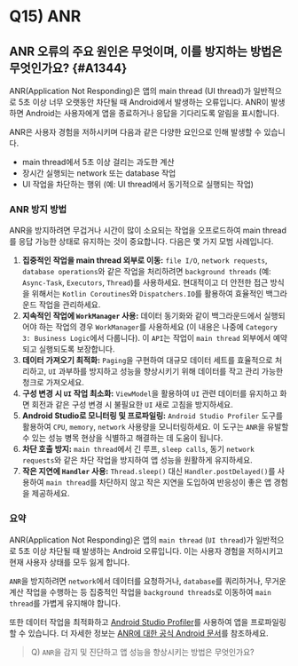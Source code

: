 # Q15) ANR

## ANR 오류의 주요 원인은 무엇이며, 이를 방지하는 방법은 무엇인가요? {#A1344}

ANR(Application Not Responding)은 앱의 main thread (UI thread)가 일반적으로 5초 이상 너무 오랫동안 차단될 때 Android에서 발생하는 오류입니다.
ANR이 발생하면 Android는 사용자에게 앱을 종료하거나 응답을 기다리도록 알림을 표시합니다.

ANR은 사용자 경험을 저하시키며 다음과 같은 다양한 요인으로 인해 발생할 수 있습니다.

* main thread에서 5초 이상 걸리는 과도한 계산 
* 장시간 실행되는 network 또는 database 작업 
* UI 작업을 차단하는 행위 (예: UI thread에서 동기적으로 실행되는 작업)

### ANR 방지 방법

ANR을 방지하려면 무겁거나 시간이 많이 소요되는 작업을 오프로드하여 main thread를 응답 가능한 상태로 유지하는 것이 중요합니다. 다음은 몇 가지 모범 사례입니다.

1. **집중적인 작업을 main thread 외부로 이동:** `file I/O`, `network requests`, `database operations`와 같은 작업을 처리하려면 `background threads` (예: `Async-Task`, `Executors`, `Thread`)를 사용하세요. 현대적이고 더 안전한 접근 방식을 위해서는 `Kotlin Coroutines`와 `Dispatchers.IO`를 활용하여 효율적인 백그라운드 작업을 관리하세요.
2. **지속적인 작업에 `WorkManager` 사용:** 데이터 동기화와 같이 백그라운드에서 실행되어야 하는 작업의 경우 `WorkManager`를 사용하세요 (이 내용은 나중에 `Category 3: Business Logic`에서 다룹니다). 이 `API`는 작업이 `main thread` 외부에서 예약되고 실행되도록 보장합니다.
3. **데이터 가져오기 최적화:** `Paging`을 구현하여 대규모 데이터 세트를 효율적으로 처리하고, `UI` 과부하를 방지하고 성능을 향상시키기 위해 데이터를 작고 관리 가능한 청크로 가져오세요.
4. **구성 변경 시 `UI` 작업 최소화:** `ViewModel`을 활용하여 `UI` 관련 데이터를 유지하고 화면 회전과 같은 구성 변경 시 불필요한 `UI` 새로 고침을 방지하세요.
5. **Android Studio로 모니터링 및 프로파일링:** `Android Studio Profiler` 도구를 활용하여 `CPU`, `memory`, `network` 사용량을 모니터링하세요. 이 도구는 `ANR`을 유발할 수 있는 성능 병목 현상을 식별하고 해결하는 데 도움이 됩니다.
6. **차단 호출 방지:** `main thread`에서 긴 루프, `sleep calls`, 동기 `network requests`와 같은 차단 작업을 방지하여 앱 성능을 원활하게 유지하세요.
7. **작은 지연에 `Handler` 사용:** `Thread.sleep()` 대신 `Handler.postDelayed()`를 사용하여 `main thread`를 차단하지 않고 작은 지연을 도입하여 반응성이 좋은 앱 경험을 제공하세요.

### 요약

ANR(Application Not Responding)은 앱의 `main thread` (`UI thread`)가 일반적으로 5초 이상 차단될 때 발생하는 Android 오류입니다.
이는 사용자 경험을 저하시키고 현재 사용자 상태를 모두 잃게 합니다.

`ANR`을 방지하려면 `network`에서 데이터를 요청하거나, `database`를 쿼리하거나, 무거운 계산 작업을 수행하는 등 집중적인 작업을 `background threads`로 이동하여 `main thread`를 가볍게 유지해야 합니다.

또한 데이터 작업을 최적화하고 [Android Studio Profiler](https://developer.android.com/studio/profile)를 사용하여 앱을 프로파일링할 수 있습니다.
더 자세한 정보는 [ANR에 대한 공식 Android 문서](https://developer.android.com/topic/performance/vitals/anr)를 참조하세요.

> Q) `ANR`을 감지 및 진단하고 앱 성능을 향상시키는 방법은 무엇인가요?